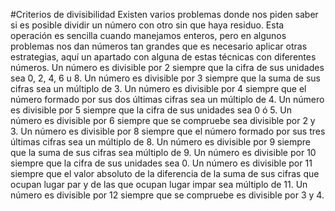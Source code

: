#Criterios de divisibilidad
    Existen varios problemas donde nos piden saber si es posible dividir un número con otro sin que haya residuo. Esta operación es sencilla cuando manejamos enteros, pero en algunos problemas nos dan números tan grandes que es necesario aplicar otras estrategias, aquí un apartado con alguna de estas técnicas con diferentes números.
Un número es divisible por 2 siempre que la cifra de sus unidades sea 0, 2, 4, 6 u 8.
Un número es divisible por 3 siempre que la suma de sus cifras sea un múltiplo de 3.
Un número es divisible por 4 siempre que el número formado por sus dos últimas cifras sea un múltiplo de 4.
Un número es divisible por 5 siempre que la cifra de sus unidades sea 0 ó 5.
Un número es divisible por 6 siempre que se compruebe sea divisible por 2 y 3.
Un número es divisible por 8 siempre que el número formado por sus tres últimas cifras sea un múltiplo de 8.
Un número es divisible por 9 siempre que la suma de sus cifras sea múltiplo de 9.
Un número es divisible por 10 siempre que la cifra de sus unidades sea 0.
Un número es divisible por 11 siempre que el valor absoluto de la diferencia de la suma de sus cifras que ocupan lugar par y de las que ocupan lugar impar sea múltiplo de 11.
Un número es divisible por 12 siempre que se compruebe es divisible por 3 y 4.
